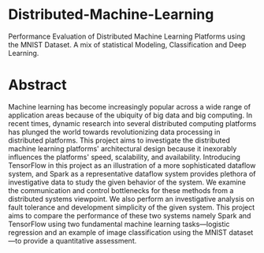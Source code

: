 # Distributed-Machine-Learning
Performance Evaluation of Distributed Machine Learning Platforms using the MNIST Dataset. A mix of statistical Modeling, Classification and Deep Learning.

# Abstract
Machine learning has become increasingly popular across a wide range of application areas because of the ubiquity of big data and big computing. In recent times, dynamic research into several distributed computing platforms has plunged the world towards revolutionizing data processing in distributed platforms. This project aims to investigate the distributed machine learning platforms' architectural design because it inexorably influences the platforms' speed, scalability, and availability. Introducing TensorFlow in this project as an illustration of a more sophisticated dataflow system, and Spark as a representative dataflow system provides plethora of investigative data to study the given behavior of the system. We examine the communication and control bottlenecks for these methods from a distributed systems viewpoint. We also perform an investigative analysis on fault tolerance and development simplicity of the given system. This project aims to compare the performance of these two systems namely Spark and TensorFlow using two fundamental machine learning tasks—logistic regression and an example of image classification using the MNIST dataset—to provide a quantitative assessment.
